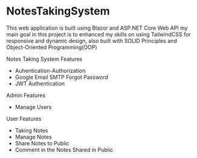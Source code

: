 # NotesTakingSystem
This web application is built using Blazor and ASP.NET Core Web API my main goal in this project is to enhanced my skills on using TailwindCSS for responsive and dynamic design, also built with SOLID Principles and Object-Oriented Programming(OOP)

Notes Taking System Features

* Auhentication-Authorization
* Google Email SMTP Forgot Password
* JWT Authentication

Admin Features
* Manage Users

User Features
* Taking Notes
* Manage Notes
* Share Notes to Public
* Comment in the Notes Shared in Public
